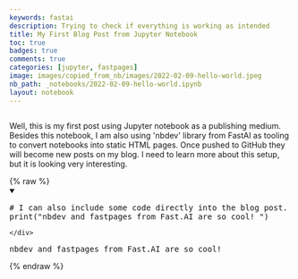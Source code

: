 ```yaml
---
keywords: fastai
description: Trying to check if everything is working as intended
title: My First Blog Post from Jupyter Notebook
toc: true 
badges: true
comments: true
categories: [jupyter, fastpages]
image: images/copied_from_nb/images/2022-02-09-hello-world.jpeg
nb_path: _notebooks/2022-02-09-hello-world.ipynb
layout: notebook
---
```


<!--
#################################################
### THIS FILE WAS AUTOGENERATED! DO NOT EDIT! ###
#################################################
# file to edit: _notebooks/2022-02-09-hello-world.ipynb
-->

<div class="container" id="notebook-container">
        
<div class="cell border-box-sizing text_cell rendered"><div class="inner_cell">
<div class="text_cell_render border-box-sizing rendered_html">
<p><img src="/myblog/images/copied_from_nb/images/2022-02-09-hello-world.jpeg" alt=""></p>

</div>
</div>
</div>
<div class="cell border-box-sizing text_cell rendered"><div class="inner_cell">
<div class="text_cell_render border-box-sizing rendered_html">
<p>Well, this is my first post using Jupyter notebook as a publishing medium. Besides this notebook, I am also using 'nbdev' library from FastAI as tooling to convert notebooks into static HTML pages. Once pushed to GitHub they will become new posts on my blog. I need to learn more about this setup, but it is looking very interesting.</p>

</div>
</div>
</div>
    {% raw %}
    
<div class="cell border-box-sizing code_cell rendered">
<details class="description" open>
      <summary class="btn btn-sm" data-open="Hide Code" data-close="Show Code"></summary>
        <p><div class="input">

<div class="inner_cell">
    <div class="input_area">
<div class=" highlight hl-ipython3"><pre><span></span><span class="c1"># I can also include some code directly into the blog post. No need for GitHub snippets.</span>
<span class="nb">print</span><span class="p">(</span><span class="s2">&quot;nbdev and fastpages from Fast.AI are so cool! &quot;</span><span class="p">)</span>
</pre></div>

    </div>
</div>
</div>
</p>
    </details>
<div class="output_wrapper">
<div class="output">

<div class="output_area">

<div class="output_subarea output_stream output_stdout output_text">
<pre>nbdev and fastpages from Fast.AI are so cool! 
</pre>
</div>
</div>

</div>
</div>

</div>
    {% endraw %}

</div>
 

